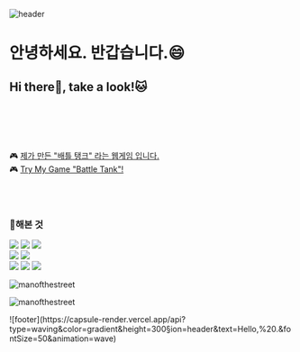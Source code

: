 ![header](https://capsule-render.vercel.app/api?type=waving&color=gradient&height=300&section=header&text=Hello,%20.&fontSize=50&animation=wave)
<h1 align="left">안녕하세요. 반갑습니다.😄</h1>

<h2 align="left">Hi there👋, take a look!🐱</h2>

<br><br><br><br>
 <p align="left">
  🎮 <a href="https://manofthestreet.github.io/js_battleTank/" target="_blank">제가 만든 "배틀 탱크" 라는 웹게임 입니다.</a></br>
  🎮 <a href="https://manofthestreet.github.io/js_battleTank/" target="_blank">Try My Game "Battle Tank"!</a>
</p>
<br><br>
<h3 align="left">💪해본 것</h3>
<p align="left">
  <img src="https://img.shields.io/badge/C-A8B9CC?style=plastic&logo=c&logoColor=white">
  <img src="https://img.shields.io/badge/Csharp-512BD4?style=plastic&logo=csharp&logoColor=white">
  <img src="https://img.shields.io/badge/C++-00599C?style=plastic&logo=cplusplus&logoColor=white"><br>
  <img src="https://img.shields.io/badge/UNITY-000000?style=plastic&logo=unity&logoColor=white">
  <img src="https://img.shields.io/badge/UNREAL-0E1128?style=plastic&logo=unrealengine&logoColor=white"><br>
  <img src="https://img.shields.io/badge/HTML5-E34F26?style=plastic&logo=html5&logoColor=white"/>
  <img src="https://img.shields.io/badge/CSS3-1572B6?style=plastic&logo=css3&logoColor=white"/>
  <img src="https://img.shields.io/badge/JavaScript-F7DF1E?style=plastic&logo=JavaScript&logoColor=white"/>
   </p>

<p align="left"> <img src="https://komarev.com/ghpvc/?username=manofthestreet&label=Profile%20views&color=0e75b6&style=flat" alt="manofthestreet" /> </p>

<p><img align="center" src="https://github-readme-streak-stats.herokuapp.com/?user=manofthestreet&" alt="manofthestreet" /></p>
![footer](https://capsule-render.vercel.app/api?type=waving&color=gradient&height=300&section=header&text=Hello,%20.&fontSize=50&animation=wave)
<!--
**ManoftheStreet/ManoftheStreet** is a ✨ _special_ ✨ repository because its `README.md` (this file) appears on your GitHub profile.

Here are some ideas to get you started:

- 🔭 I’m currently working on ...
- 🌱 I’m currently learning ...
- 👯 I’m looking to collaborate on ...
- 🤔 I’m looking for help with ...
- 💬 Ask me about ...
- 📫 How to reach me: ...
- 😄 Pronouns: ...
- ⚡ Fun fact: ...
  -->
